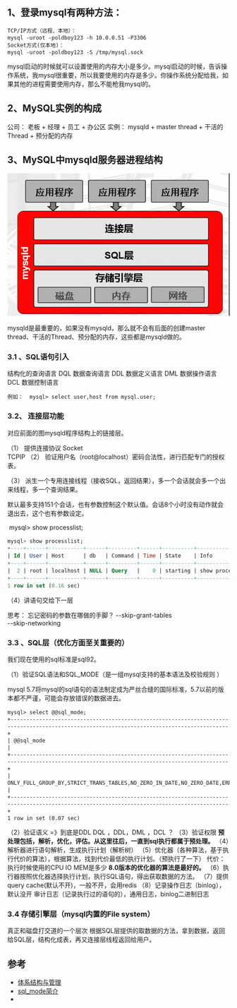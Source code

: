 ## 1、登录mysql有两种方法：

```
TCP/IP方式（远程、本地）：
mysql -uroot -poldboy123 -h 10.0.0.51 -P3306
Socket方式(仅本地)：
mysql -uroot -poldboy123 -S /tmp/mysql.sock
```

mysql启动的时候就可以设置使用的内存大小是多少。mysql启动的时候，告诉操作系统，我mysql很重要，所以我要使用的内存是多少。你操作系统分配给我，如果其他的进程需要使用内存，那么不能枪我mysql的。

## 2、MySQL实例的构成

公司： 老板  +  经理  + 员工 + 办公区
实例： mysqld +  master thread   + 干活的Thread  + 预分配的内存

## 3、MySQL中mysqld服务器进程结构

![mysqld程序结构.JPG](https://github.com/Christian-health/christian-health.github.io/blob/master/img/mysqld%E7%A8%8B%E5%BA%8F%E7%BB%93%E6%9E%84.JPG?raw=true)

mysqld是最重要的，如果没有mysqld，那么就不会有后面的创建master thread、干活的Thread、预分配的内存，这些都是mysqld做的。

### 3.1 、SQL语句引入

结构化的查询语言
DQL   数据查询语言
DDL   数据定义语言
DML   数据操作语言
DCL   数据控制语言

```
例如：  mysql> select user,host from mysql.user;
```

### 3.2、 连接层功能

对应前面的图mysqld程序结构上的链接层。

（1） 提供连接协议
		Socket  
		TCPIP
（2） 验证用户名（root@localhost）密码合法性，进行匹配专门的授权表。

（3） 派生一个专用连接线程（接收SQL，返回结果），多一个会话就会多一个出来线程，多一个查询结果。

默认最多支持151个会话，也有参数控制这个默认值。会话8个小时没有动作就会退出去，这个也有参数设定。

​	  mysql> show processlist;

```sql
mysql> show processlist;
+----+------+-----------+------+---------+------+----------+------------------+
| Id | User | Host      | db   | Command | Time | State    | Info             |
+----+------+-----------+------+---------+------+----------+------------------+
|  2 | root | localhost | NULL | Query   |    0 | starting | show processlist |
+----+------+-----------+------+---------+------+----------+------------------+
1 row in set (0.16 sec)

```

（4）讲语句交给下一层

思考： 
忘记密码的参数在哪做的手脚？
--skip-grant-tables  
--skip-networking	  

### 3.3 、SQL层（优化方面至关重要的）

我们现在使用的sql标准是sql92。

（1）验证SQL语法和SQL_MODE（是一组mysql支持的基本语法及校验规则 ）

mysql 5.7将mysql的sql语句的语法制定成为严丝合缝的国际标准，5.7以前的版本都不严谨，可能会存放错误的数据进去。

```
mysql> select @@sql_mode;
+-------------------------------------------------------------------------------------------------------------------------------------------+
| @@sql_mode                                                                                                                                |
+-------------------------------------------------------------------------------------------------------------------------------------------+
| ONLY_FULL_GROUP_BY,STRICT_TRANS_TABLES,NO_ZERO_IN_DATE,NO_ZERO_DATE,ERROR_FOR_DIVISION_BY_ZERO,NO_AUTO_CREATE_USER,NO_ENGINE_SUBSTITUTION |
+-------------------------------------------------------------------------------------------------------------------------------------------+
1 row in set (0.07 sec)
```

（2）验证语义 =》到底是DDL DQL ，DDL，DML ，DCL  ？
（3）验证权限
        **预处理包括，解析，优化，评估。从这里往后，一直到sql执行都属于预处理。**
（4）解析器进行语句解析，生成执行计划（解析树）
（5）优化器（各种算法，基于执行代价的算法），根据算法，找到代价最低的执行计划。（预执行了一下）
	代价：执行时候使用的CPU  IO  MEM是多少
	**8.0版本的优化器的算法是最好的。**
（6）执行器按照优化器选择执行计划，执行SQL语句，得出获取数据的方法。
（7）提供query cache(默认不开)，一般不开，会用redis
（8）记录操作日志（binlog），默认没开
审计日志（记录执行过的语句的），通用日志，binlog二进制日志



### 3.4 存储引擎层（mysql内置的File system）

真正和磁盘打交道的一个层次
根据SQL层提供的取数据的方法，拿到数据，返回给SQL层，结构化成表，再又连接层线程返回给用户。



## 参考
- [体系结构与管理](https://www.jianshu.com/p/e872bc12f583)
- [sql_mode简介](https://blog.csdn.net/ssz1219175635/article/details/88429479)
- 